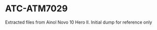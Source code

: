 ATC-ATM7029
===========

Extracted files from Ainol Novo 10 Hero II. Initial dump for reference only